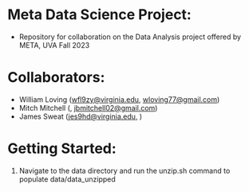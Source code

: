 # Meta Data Science Project:
- Repository for collaboration on the Data Analysis project offered by META, UVA Fall 2023

# Collaborators:
- William Loving (wfl9zy@virginia.edu, wloving77@gmail.com)
- Mitch Mitchell (, jbmitchell02@gmail.com)
- James Sweat (jes9hd@virginia.edu, )

# Getting Started:
1. Navigate to the data directory and run the unzip.sh command to populate data/data_unzipped
